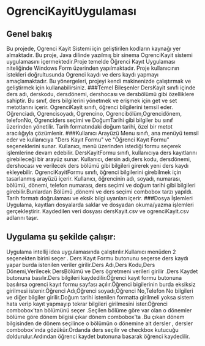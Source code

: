 # OgrenciKayitUygulaması
## Genel bakış
Bu projede, Ogrenci Kayit Sistemi için geliştirilen kodların kaynağı yer almaktadır. Bu proje, Java dilinde yazılmış bir sinema OgrenciKayit sistemi uygulamasını içermektedir.Proje temelde Öğrenci Kayıt Uygulaması niteliğinde Windows Form üzerinden yapılmaktadır.  Proje  kullanıcının istekleri doğrultusunda Ogrenci kaydı ve ders kaydı  yapmayı amaçlamaktadır. Bu yönergeleri, projeyi kendi makinenizde çalıştırmak ve geliştirmek için kullanabilirsiniz.
###Temel Bileşenler
DersKayit sınıfı içinde  ders adı, derskodu, dersdönemi, dershocası ve dersbölümü gibi özelliklere sahiptir. Bu sınıf, ders bilgilerini yönetmek ve erişmek için get ve set metotlarını içerir.
OgrenciKayit sınıfı, öğrenci bilgilerini temsil eder. Oğrenciadı, Ogrencisoyadı, Ogrencino, Ogrencibölüm,Ogrencidönem, telefonNo, Ogrenciders seçimi ve DoğumTarihi gibi bilgiler bu sınıf üzerinden yönetilir. Tarih formatındaki doğum tarihi, özel bir metot aracılığıyla çözümlenir.
###Kullanıcı Arayüzü
Menu sınıfı, ana menüyü temsil eder ve kullanıcıya "Ders Kayıt Formu" ve "Öğrenci Kayıt Formu" seçeneklerini sunar. Kullanıcı, menü üzerinden istediği formu seçerek işlemlerine devam edebilir.
DersKayitFormu sınıfı, kullanıcıya ders kayıtlarını girebileceği bir arayüz sunar. Kullanıcı, dersin adı,ders kodu, dersdönemi, dershocası ve verilecek ders bölümü gibi bilgileri girerek yeni ders kaydı ekleyebilir. 
OgrenciKayitFormu sınıfı, öğrenci bilgilerini girebilmek için tasarlanmış arayüzü içerir. Kullanıcı, öğrencinin adı, soyadı, numarası, bölümü, dönemi, telefon numarası, ders seçimi ve doğum tarihi gibi bilgileri girebilir.Bunlardan Bölümü ,dönemi ve ders seçimi combobox tarzı yapıldı. Tarih formatı doğrulaması ve eksik bilgi uyarıları içerir.
###Dosya İşlemleri
Uygulama, kayıtları dosyalarda saklar ve dosyadan  okuma/yazma işlemleri gerçekleştirir. Kaydedilen veri dosyası dersKayit.csv ve ogrenciKayit.csv adlarını taşır.
## Uygulama şu şekilde çalışır:
Uygulama intellij idea uygulamasında çalıştırılır.Kullanıcı menüden 2 seçenekten birini seçer . Ders Kayıt Formu butonunu seçerse ders kaydı yapar burda istenilen veriler girilir.Ders Adı,Ders Kodu,Ders Dönemi,Verilecek DersBölümü ve Ders ögretmeni verileri girilir .Ders Kaydet butonuna basılır.Ders bilgileri kaydedilir.Öğrenci kayıt formu butonuna basılırsa ogrenci kayıt formu sayfası açılır.Öğrenci bigilerinin burda eksiksiz girilmesi istenir.Öğrenci Adı,Öğrenci soyadı,Öğrenci No,Telefon No bilgileri ve diğer bilgiler girilir.Doğum tarihi istenilen formatta girilmeli yoksa sistem hata verip kayıt yapmayıp tekrar bilgileri girilmesini ister.Öğrenci combobox'tan bölümünü seçer .Seçilen bölüme göre var olan o dönemler bölüme göre dönem bilgisi çıkar dönem combobox'ta .Bu çıkan dönem bilgisinden de dönem seçilince o bölümün o dönemine ait dersler , dersler combobox'ında gözükür.Ordanda ders seçilir ve checkbox kutucuğu doldurulur.Ardından öğrenci kaydet butonuna basarak öğrenci kaydedilir.
